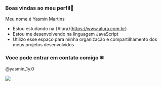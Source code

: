 ### Boas vindas ao meu perfil💛

Meu nome é Yasmin Martins

- Estou estudando na {Alura}(https://www.alura.com.br)
- Estou me desenvolvendo na linguagem JavaScript
- Utilizo esse espaço para minha organização e compartilhamento dos meus projetos desenvolvidos

### Voce pode entrar em contato comigo ❄

@yasmin_1y.0

![](https://media1.tenor.com/m/FDk5XJ4zSZQAAAAC/kawaii-love.gif)

